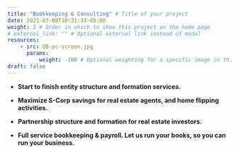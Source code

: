 ```yaml
---
title: "Bookkeeping & Consulting" # Title of your project
date: 2021-07-08T10:31:33-05:00
weight: 2 # Order in which to show this project on the home page
# external_link: "" # Optional external link instead of modal
resources:
    - src: QB-pc-screen.jpg
      params:
          weight: -100 # Optional weighting for a specific image in this project folder
draft: false
---
```

 - **Start to finish entity structure and formation services.**

 - **Maximize S-Corp savings for real estate agents, and home flipping activities.** 

 - **Partnership structure and formation for real estate investors.**

 - **Full service bookkeeping & payroll. Let us run your books, so you can run your business.**